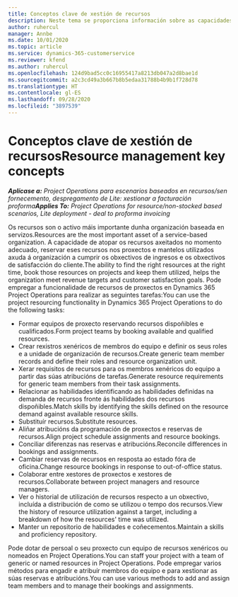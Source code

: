 ```yaml
---
title: Conceptos clave de xestión de recursos
description: Neste tema se proporciona información sobre as capacidades de xestión de recursos en Microsoft Dynamics Project Operations.
author: ruhercul
manager: Annbe
ms.date: 10/01/2020
ms.topic: article
ms.service: dynamics-365-customerservice
ms.reviewer: kfend
ms.author: ruhercul
ms.openlocfilehash: 124d9bad5cc0c16955417a8213db047a2d8bae1d
ms.sourcegitcommit: a2c3cd49a3b667b8b5edaa31788b4b9b1f728d78
ms.translationtype: HT
ms.contentlocale: gl-ES
ms.lasthandoff: 09/28/2020
ms.locfileid: "3897539"
---
```

# <a name="resource-management-key-concepts"></a><span data-ttu-id="58cb8-103">Conceptos clave de xestión de recursos</span><span class="sxs-lookup"><span data-stu-id="58cb8-103">Resource management key concepts</span></span>

<span data-ttu-id="58cb8-104">_**Aplícase a:** Project Operations para escenarios baseados en recursos/sen fornecemento, despregamento de Lite: xestionar a facturación proforma_</span><span class="sxs-lookup"><span data-stu-id="58cb8-104">_**Applies To:** Project Operations for resource/non-stocked based scenarios, Lite deployment - deal to proforma invoicing_</span></span>

<span data-ttu-id="58cb8-105">Os recursos son o activo máis importante dunha organización baseada en servizos.</span><span class="sxs-lookup"><span data-stu-id="58cb8-105">Resources are the most important asset of a service-based organization.</span></span> <span data-ttu-id="58cb8-106">A capacidade de atopar os recursos axeitados no momento adecuado, reservar eses recursos nos proxectos e mantelos utilizados axuda á organización a cumprir os obxectivos de ingresos e os obxectivos de satisfacción do cliente.</span><span class="sxs-lookup"><span data-stu-id="58cb8-106">The ability to find the right resources at the right time, book those resources on projects and keep them utilized, helps the organization meet revenue targets and customer satisfaction goals.</span></span> <span data-ttu-id="58cb8-107">Pode empregar a funcionalidade de recursos de proxectos en Dynamics 365 Project Operations para realizar as seguintes tarefas:</span><span class="sxs-lookup"><span data-stu-id="58cb8-107">You can use the project resourcing functionality in Dynamics 365 Project Operations to do the following tasks:</span></span>

- <span data-ttu-id="58cb8-108">Formar equipos de proxecto reservando recursos dispoñibles e cualificados.</span><span class="sxs-lookup"><span data-stu-id="58cb8-108">Form project teams by booking available and qualified resources.</span></span>
- <span data-ttu-id="58cb8-109">Crear rexistros xenéricos de membros do equipo e definir os seus roles e a unidade de organización de recursos.</span><span class="sxs-lookup"><span data-stu-id="58cb8-109">Create generic team member records and define their roles and resource organization unit.</span></span>
- <span data-ttu-id="58cb8-110">Xerar requisitos de recursos para os membros xenéricos do equipo a partir das súas atribucións de tarefas.</span><span class="sxs-lookup"><span data-stu-id="58cb8-110">Generate resource requirements for generic team members from their task assignments.</span></span>
- <span data-ttu-id="58cb8-111">Relacionar as habilidades identificando as habilidades definidas na demanda de recursos fronte ás habilidades dos recursos dispoñibles.</span><span class="sxs-lookup"><span data-stu-id="58cb8-111">Match skills by identifying the skills defined on the resource demand against available resource skills.</span></span>
- <span data-ttu-id="58cb8-112">Substituír recursos.</span><span class="sxs-lookup"><span data-stu-id="58cb8-112">Substitute resources.</span></span>
- <span data-ttu-id="58cb8-113">Aliñar atribucións da programación de proxectos e reservas de recursos.</span><span class="sxs-lookup"><span data-stu-id="58cb8-113">Align project schedule assignments and resource bookings.</span></span>
- <span data-ttu-id="58cb8-114">Conciliar diferenzas nas reservas e atribucións.</span><span class="sxs-lookup"><span data-stu-id="58cb8-114">Reconcile differences in bookings and assignments.</span></span>
- <span data-ttu-id="58cb8-115">Cambiar reservas de recursos en resposta ao estado fóra de oficina.</span><span class="sxs-lookup"><span data-stu-id="58cb8-115">Change resource bookings in response to out-of-office status.</span></span>
- <span data-ttu-id="58cb8-116">Colaborar entre xestores de proxectos e xestores de recursos.</span><span class="sxs-lookup"><span data-stu-id="58cb8-116">Collaborate between project managers and resource managers.</span></span>
- <span data-ttu-id="58cb8-117">Ver o historial de utilización de recursos respecto a un obxectivo, incluída a distribución de como se utilizou o tempo dos recursos.</span><span class="sxs-lookup"><span data-stu-id="58cb8-117">View the history of resource utilization against a target, including a breakdown of how the resources' time was utilized.</span></span>
- <span data-ttu-id="58cb8-118">Manter un repositorio de habilidades e coñecementos.</span><span class="sxs-lookup"><span data-stu-id="58cb8-118">Maintain a skills and proficiency repository.</span></span>


<span data-ttu-id="58cb8-119">Pode dotar de persoal o seu proxecto cun equipo de recursos xenéricos ou nomeados en Project Operations.</span><span class="sxs-lookup"><span data-stu-id="58cb8-119">You can staff your project with a team of generic or named resources in Project Operations.</span></span> <span data-ttu-id="58cb8-120">Pode empregar varios métodos para engadir e atribuír membros do equipo e para xestionar as súas reservas e atribucións.</span><span class="sxs-lookup"><span data-stu-id="58cb8-120">You can use various methods to add and assign team members and to manage their bookings and assignments.</span></span> 
